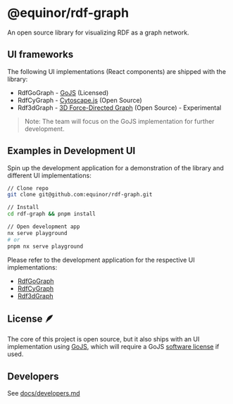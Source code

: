 # @equinor/rdf-graph

An open source library for visualizing RDF as a graph network.

## UI frameworks

The following UI implementations (React components) are shipped with the library:

- RdfGoGraph - [GoJS](https://gojs.net/latest/index.html) (Licensed)
- RdfCyGraph - [Cytoscape.js](https://js.cytoscape.org) (Open Source)
- Rdf3dGraph - [3D Force-Directed Graph](https://github.com/vasturiano/3d-force-graph) (Open Source) - Experimental

> Note: The team will focus on the GoJS implementation for further development.

## Examples in Development UI

Spin up the development application for a demonstration of the library and different UI implementations:

```sh
// Clone repo
git clone git@github.com:equinor/rdf-graph.git

// Install 
cd rdf-graph && pnpm install

// Open development app
nx serve playground
# or
pnpm nx serve playground
```

Please refer to the development application for the respective UI implementations:

- [RdfGoGraph](/apps/playground/src/components/go/)
- [RdfCyGraph](/apps/playground/src/components/cy/)
- [Rdf3dGraph](/apps/playground/src/components/f3d/)

## License 🪶

The core of this project is open source, but it also ships with an UI implementation using [GoJS](https://gojs.net/latest/index.html), which will require a GoJS [software license](https://gojs.net/latest/license.html) if used.

## Developers

See [docs/developers.md](docs/developers.md)